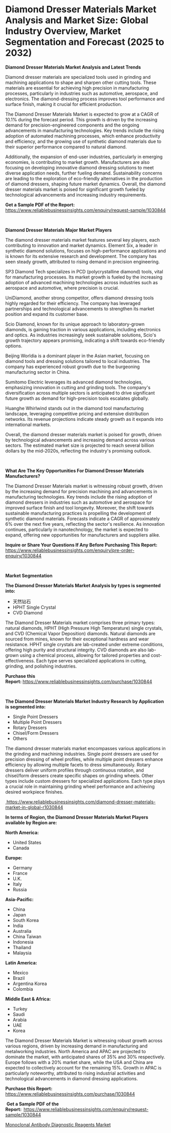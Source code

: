 <p><h1>Diamond Dresser Materials Market Analysis and Market Size: Global Industry Overview, Market Segmentation and Forecast (2025 to 2032)</h1></p><p><strong>Diamond Dresser Materials Market Analysis and Latest Trends</strong></p>
<p><p>Diamond dresser materials are specialized tools used in grinding and machining applications to shape and sharpen other cutting tools. These materials are essential for achieving high precision in manufacturing processes, particularly in industries such as automotive, aerospace, and electronics. The diamond-dressing process improves tool performance and surface finish, making it crucial for efficient production.</p><p>The Diamond Dresser Materials Market is expected to grow at a CAGR of 10.1% during the forecast period. This growth is driven by the increasing demand for precision-engineered components and the ongoing advancements in manufacturing technologies. Key trends include the rising adoption of automated machining processes, which enhance productivity and efficiency, and the growing use of synthetic diamond materials due to their superior performance compared to natural diamond.</p><p>Additionally, the expansion of end-user industries, particularly in emerging economies, is contributing to market growth. Manufacturers are also focusing on developing innovative diamond dressing solutions to meet diverse application needs, further fueling demand. Sustainability concerns are leading to the exploration of eco-friendly alternatives in the production of diamond dressers, shaping future market dynamics. Overall, the diamond dresser materials market is poised for significant growth fueled by technological advancements and increasing industry requirements.</p></p>
<p><strong>Get a Sample PDF of the Report:&nbsp;</strong> <a href="https://www.reliablebusinessinsights.com/enquiry/request-sample/1030844?utm_campaign=3000&utm_medium=2&utm_source=Github&utm_content=ia&utm_term=21032025&utm_id=diamond-dresser-materials">https://www.reliablebusinessinsights.com/enquiry/request-sample/1030844</a></p>
<p>&nbsp;</p>
<p><strong>Diamond Dresser Materials Major Market Players</strong></p>
<p><p>The diamond dresser materials market features several key players, each contributing to innovation and market dynamics. Element Six, a leader in synthetic diamond solutions, focuses on high-performance applications and is known for its extensive research and development. The company has seen steady growth, attributed to rising demand in precision engineering.</p><p>SP3 Diamond Tech specializes in PCD (polycrystalline diamond) tools, vital for manufacturing processes. Its market growth is fueled by the increasing adoption of advanced machining technologies across industries such as aerospace and automotive, where precision is crucial.</p><p>UniDiamond, another strong competitor, offers diamond dressing tools highly regarded for their efficiency. The company has leveraged partnerships and technological advancements to strengthen its market position and expand its customer base.</p><p>Scio Diamond, known for its unique approach to laboratory-grown diamonds, is gaining traction in various applications, including electronics and optics. As industries increasingly seek sustainable solutions, Scio's growth trajectory appears promising, indicating a shift towards eco-friendly options.</p><p>Beijing Worldia is a dominant player in the Asian market, focusing on diamond tools and dressing solutions tailored to local industries. The company has experienced robust growth due to the burgeoning manufacturing sector in China.</p><p>Sumitomo Electric leverages its advanced diamond technologies, emphasizing innovation in cutting and grinding tools. The company's diversification across multiple sectors is anticipated to drive significant future growth as demand for high-precision tools escalates globally.</p><p>Huanghe Whirlwind stands out in the diamond tool manufacturing landscape, leveraging competitive pricing and extensive distribution networks. Its revenue projections indicate steady growth as it expands into international markets.</p><p>Overall, the diamond dresser materials market is poised for growth, driven by technological advancements and increasing demand across various sectors. The estimated market size is projected to reach several billion dollars by the mid-2020s, reflecting the industry's promising outlook.</p></p>
<p>&nbsp;</p>
<p><strong>What Are The Key Opportunities For Diamond Dresser Materials Manufacturers?</strong></p>
<p><p>The Diamond Dresser Materials market is witnessing robust growth, driven by the increasing demand for precision machining and advancements in manufacturing technologies. Key trends include the rising adoption of diamond dressers in industries such as automotive and aerospace for improved surface finish and tool longevity. Moreover, the shift towards sustainable manufacturing practices is propelling the development of synthetic diamond materials. Forecasts indicate a CAGR of approximately 6% over the next five years, reflecting the sector's resilience. As innovation continues, particularly in nanotechnology, the market is expected to expand, offering new opportunities for manufacturers and suppliers alike.</p></p>
<p><strong>Inquire or Share Your Questions If Any Before Purchasing This Report:</strong> <a href="https://www.reliablebusinessinsights.com/enquiry/pre-order-enquiry/1030844?utm_campaign=3000&utm_medium=2&utm_source=Github&utm_content=ia&utm_term=21032025&utm_id=diamond-dresser-materials">https://www.reliablebusinessinsights.com/enquiry/pre-order-enquiry/1030844</a></p>
<p>&nbsp;</p>
<p><strong>Market Segmentation</strong></p>
<p><strong>The Diamond Dresser Materials Market Analysis by types is segmented into:</strong></p>
<p><ul><li>天然钻石</li><li>HPHT Single Crystal</li><li>CVD Diamond</li></ul></p>
<p><p>The Diamond Dresser Materials market comprises three primary types: natural diamonds, HPHT (High Pressure High Temperature) single crystals, and CVD (Chemical Vapor Deposition) diamonds. Natural diamonds are sourced from mines, known for their exceptional hardness and wear resistance. HPHT single crystals are lab-created under extreme conditions, offering high purity and structural integrity. CVD diamonds are also lab-grown using a chemical process, allowing for tailored properties and cost-effectiveness. Each type serves specialized applications in cutting, grinding, and polishing industries.</p></p>
<p><strong>Purchase this Report:&nbsp;</strong><a href="https://www.reliablebusinessinsights.com/purchase/1030844?utm_campaign=3000&utm_medium=2&utm_source=Github&utm_content=ia&utm_term=21032025&utm_id=diamond-dresser-materials">https://www.reliablebusinessinsights.com/purchase/1030844</a></p>
<p>&nbsp;</p>
<p><strong>The Diamond Dresser Materials Market Industry Research by Application is segmented into:</strong></p>
<p><ul><li>Single Point Dressers</li><li>Multiple Point Dressers</li><li>Rotary Dressers</li><li>Chisel/Form Dressers</li><li>Others</li></ul></p>
<p><p>The diamond dresser materials market encompasses various applications in the grinding and machining industries. Single point dressers are used for precision dressing of wheel profiles, while multiple point dressers enhance efficiency by allowing multiple facets to dress simultaneously. Rotary dressers deliver uniform profiles through continuous rotation, and chisel/form dressers create specific shapes on grinding wheels. Other types include custom dressers for specialized applications. Each type plays a crucial role in maintaining grinding wheel performance and achieving desired workpiece finishes.</p></p>
<p><a href="https://www.reliablebusinessinsights.com/diamond-dresser-materials-market-in-global-r1030844?utm_campaign=3000&utm_medium=2&utm_source=Github&utm_content=ia&utm_term=21032025&utm_id=diamond-dresser-materials">&nbsp;https://www.reliablebusinessinsights.com/diamond-dresser-materials-market-in-global-r1030844</a></p>
<p><strong>In terms of Region, the Diamond Dresser Materials Market Players available by Region are:</strong></p>
<p>
    <p> <strong> North America: </strong>
        <ul>
            <li>United States</li>
            <li>Canada</li>
        </ul>
        </p> 
    <p> <strong> Europe: </strong>
        <ul>
            <li>Germany</li>
            <li>France</li>
            <li>U.K.</li>
            <li>Italy</li>
            <li>Russia</li>
        </ul>
        </p> 
    <p> <strong> Asia-Pacific: </strong>
        <ul>
            <li>China</li>
            <li>Japan</li>
            <li>South Korea</li>
            <li>India</li>
            <li>Australia</li>
            <li>China Taiwan</li>
            <li>Indonesia</li>
            <li>Thailand</li>
            <li>Malaysia</li>
        </ul>
        </p> 
    <p> <strong> Latin America: </strong>
        <ul>
            <li>Mexico</li>
            <li>Brazil</li>
            <li>Argentina Korea</li>
            <li>Colombia</li>
        </ul>
        </p> 
    <p> <strong> Middle East & Africa: </strong>
        <ul>
            <li>Turkey</li>
            <li>Saudi</li>
            <li>Arabia</li>
            <li>UAE</li>
            <li>Korea</li>
        </ul>
    </p>
    </p>
<p><p>The Diamond Dresser Materials Market is witnessing robust growth across various regions, driven by increasing demand in manufacturing and metalworking industries. North America and APAC are projected to dominate the market, with anticipated shares of 35% and 30% respectively. Europe follows with a 20% market share, while the USA and China are expected to collectively account for the remaining 15%. Growth in APAC is particularly noteworthy, attributed to rising industrial activities and technological advancements in diamond dressing applications.</p></p>
<p><strong>Purchase this Report: </strong><a href="https://www.reliablebusinessinsights.com/purchase/1030844?utm_campaign=3000&utm_medium=2&utm_source=Github&utm_content=ia&utm_term=21032025&utm_id=diamond-dresser-materials">https://www.reliablebusinessinsights.com/purchase/1030844</a></p>
<p>&nbsp;<strong>Get a Sample PDF of the Report:&nbsp;&nbsp;</strong><a href="https://www.reliablebusinessinsights.com/enquiry/request-sample/1030844?utm_campaign=3000&utm_medium=2&utm_source=Github&utm_content=ia&utm_term=21032025&utm_id=diamond-dresser-materials">https://www.reliablebusinessinsights.com/enquiry/request-sample/1030844</a></p>
<p><strong></strong></p>
<p><p><a href="https://github.com/floengsubb/Market-Research-Report-List-1/blob/main/monoclonal-antibody-diagnostic-reagents-market.md?utm_campaign=3000&utm_medium=2&utm_source=Github&utm_content=ia&utm_term=21032025&utm_id=diamond-dresser-materials">Monoclonal Antibody Diagnostic Reagents Market</a></p></p>